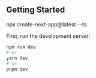 

## Getting Started

npx create-next-app@latest --ts


First, run the development server:

```bash
npm run dev
# or
yarn dev
# or
pnpm dev
```